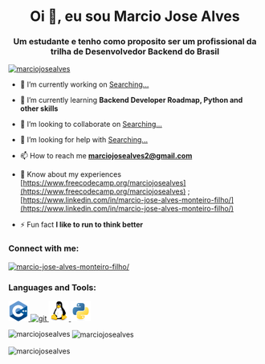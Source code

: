 <h1 align="center">Oi 👋, eu sou Marcio Jose Alves</h1>
<h3 align="center">Um estudante e tenho como proposito ser um profissional da trilha de Desenvolvedor Backend do Brasil</h3>

<p align="left"> <a href="https://github.com/ryo-ma/github-profile-trophy"><img src="https://github-profile-trophy.vercel.app/?username=marciojosealves" alt="marciojosealves" /></a> </p>

- 🔭 I’m currently working on [Searching...](Searching...)

- 🌱 I’m currently learning **Backend Developer Roadmap, Python and other skills**

- 👯 I’m looking to collaborate on [Searching...](Searching...)

- 🤝 I’m looking for help with [Searching...](Searching...)

- 📫 How to reach me **marciojosealves2@gmail.com**

- 📄 Know about my experiences [https://www.freecodecamp.org/marciojosealves](https://www.freecodecamp.org/marciojosealves) ; [https://www.linkedin.com/in/marcio-jose-alves-monteiro-filho/](https://www.linkedin.com/in/marcio-jose-alves-monteiro-filho/)

- ⚡ Fun fact **I like to run to think better**

<h3 align="left">Connect with me:</h3>
<p align="left">
<a href="https://linkedin.com/in/marcio-jose-alves-monteiro-filho/" target="blank"><img align="center" src="https://raw.githubusercontent.com/rahuldkjain/github-profile-readme-generator/master/src/images/icons/Social/linked-in-alt.svg" alt="marcio-jose-alves-monteiro-filho/" height="30" width="40" /></a>
</p>

<h3 align="left">Languages and Tools:</h3>
<p align="left"> <a href="https://www.w3schools.com/cpp/" target="_blank" rel="noreferrer"> <img src="https://raw.githubusercontent.com/devicons/devicon/master/icons/cplusplus/cplusplus-original.svg" alt="cplusplus" width="40" height="40"/> </a> <a href="https://git-scm.com/" target="_blank" rel="noreferrer"> <img src="https://www.vectorlogo.zone/logos/git-scm/git-scm-icon.svg" alt="git" width="40" height="40"/> </a> <a href="https://www.linux.org/" target="_blank" rel="noreferrer"> <img src="https://raw.githubusercontent.com/devicons/devicon/master/icons/linux/linux-original.svg" alt="linux" width="40" height="40"/> </a> <a href="https://www.python.org" target="_blank" rel="noreferrer"> <img src="https://raw.githubusercontent.com/devicons/devicon/master/icons/python/python-original.svg" alt="python" width="40" height="40"/> </a> </p>

<p><img align="left" src="https://github-readme-stats.vercel.app/api/top-langs?username=marciojosealves&show_icons=true&locale=en&layout=compact" alt="marciojosealves" /></p>

<p>&nbsp;<img align="center" src="https://github-readme-stats.vercel.app/api?username=marciojosealves&show_icons=true&locale=en" alt="marciojosealves" /></p>

<p><img align="center" src="https://github-readme-streak-stats.herokuapp.com/?user=marciojosealves&" alt="marciojosealves" /></p>

<!--
**marciojosealves/marciojosealves** is a ✨ _special_ ✨ repository because its `README.md` (this file) appears on your GitHub profile.

Here are some ideas to get you started:

- 🔭 I’m currently working on ...
- 🌱 I’m currently learning ...
- 👯 I’m looking to collaborate on ...
- 🤔 I’m looking for help with ...
- 💬 Ask me about ...
- 📫 How to reach me: ...
- 😄 Pronouns: ...
- ⚡ Fun fact: ...
-->
